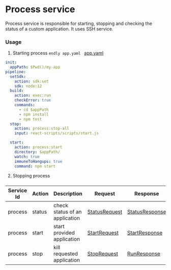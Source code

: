 # Process service


Process service is responsible for starting, stopping and checking the status of a custom application.
It uses SSH service.



### Usage

1. Starting process
```endly app.yaml ```
[app.yaml](usage/app.yaml)
```yaml
init:
  appPath: $Pwd()/my-app
pipeline:
  setSdk:
    action: sdk:set
    sdk: node:12
  build:
    action: exec:run
    checkError: true
    commands:
      - cd $appPath
      - npm install
      - npm test
  stop:
    action: process:stop-all
    input: react-scripts/scripts/start.js

  start:
    action: process:start
    directory: $appPath/
    watch: true
    immuneToHangups: true
    command: npm start
```

2. Stopping process

###

| Service Id | Action | Description | Request | Response |
| --- | --- | --- | --- | --- | 
| process | status | check status of an application | [StatusRequest](service_contract.go) | [StatusResponse](service_contract.go) | 
| process | start | start provided application | [StartRequest](service_contract.go) | [StartResponse](service_contract.go) | 
| process | stop | kill requested application | [StopRequest](service_contract.go) | [RunResponse](../exec/service_contract.go) | 

